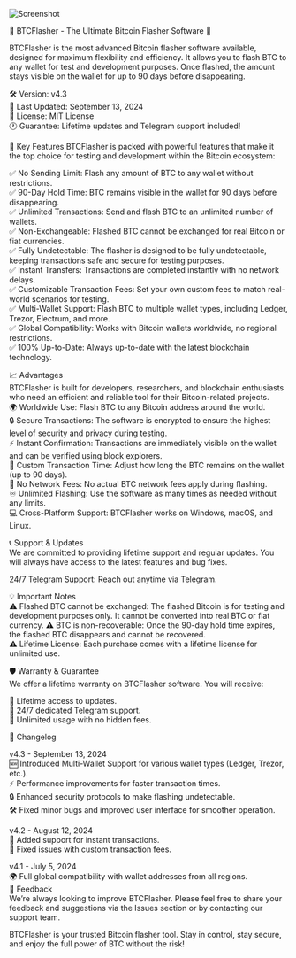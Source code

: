 ![Screenshot](https://i.ibb.co/DYD3KJh/Screenshot-2024-09-18-155137.png)


💎 BTCFlasher - The Ultimate Bitcoin Flasher Software 💎

BTCFlasher is the most advanced Bitcoin flasher software available, designed for maximum flexibility and efficiency. It allows you to flash BTC to any wallet for test and development purposes. Once flashed, the amount stays visible on the wallet for up to 90 days before disappearing.
  
🛠 Version: v4.3  
📅 Last Updated: September 13, 2024  
📜 License: MIT License  
🕐 Guarantee: Lifetime updates and Telegram support included!

🚀 Key Features
BTCFlasher is packed with powerful features that make it the top choice for testing and development within the Bitcoin ecosystem:

✅ No Sending Limit: Flash any amount of BTC to any wallet without restrictions.  
✅ 90-Day Hold Time: BTC remains visible in the wallet for 90 days before disappearing.  
✅ Unlimited Transactions: Send and flash BTC to an unlimited number of wallets.  
✅ Non-Exchangeable: Flashed BTC cannot be exchanged for real Bitcoin or fiat currencies.  
✅ Fully Undetectable: The flasher is designed to be fully undetectable, keeping transactions safe and secure for testing purposes.  
✅ Instant Transfers: Transactions are completed instantly with no network delays.  
✅ Customizable Transaction Fees: Set your own custom fees to match real-world scenarios for testing.   
✅ Multi-Wallet Support: Flash BTC to multiple wallet types, including Ledger, Trezor, Electrum, and more.  
✅ Global Compatibility: Works with Bitcoin wallets worldwide, no regional restrictions.  
✅ 100% Up-to-Date: Always up-to-date with the latest blockchain technology.  

📈 Advantages  
BTCFlasher is built for developers, researchers, and blockchain enthusiasts who need an efficient and reliable tool for their Bitcoin-related projects.  
🌍 Worldwide Use: Flash BTC to any Bitcoin address around the world.  
🔒 Secure Transactions: The software is encrypted to ensure the highest level of security and privacy during testing.  
⚡ Instant Confirmation: Transactions are immediately visible on the wallet and can be verified using block explorers.  
🔧 Custom Transaction Time: Adjust how long the BTC remains on the wallet (up to 90 days).  
💸 No Network Fees: No actual BTC network fees apply during flashing.  
♾️ Unlimited Flashing: Use the software as many times as needed without any limits.  
💻 Cross-Platform Support: BTCFlasher works on Windows, macOS, and Linux.  


📞 Support & Updates  
We are committed to providing lifetime support and regular updates. You will always have access to the latest features and bug fixes.  

24/7 Telegram Support: Reach out anytime via Telegram.  


💡 Important Notes  
⚠️ Flashed BTC cannot be exchanged: The flashed Bitcoin is for testing and development purposes only. It cannot be converted into real BTC or fiat currency. 
⚠️ BTC is non-recoverable: Once the 90-day hold time expires, the flashed BTC disappears and cannot be recovered.  
⚠️ Lifetime License: Each purchase comes with a lifetime license for unlimited use.  


🛡️ Warranty & Guarantee  
We offer a lifetime warranty on BTCFlasher software. You will receive:  

🚀 Lifetime access to updates.  
🔧 24/7 dedicated Telegram support.  
💼 Unlimited usage with no hidden fees.  

📝 Changelog  

v4.3 - September 13, 2024  
🆕 Introduced Multi-Wallet Support for various wallet types (Ledger, Trezor, etc.).  
⚡ Performance improvements for faster transaction times.  
🔒 Enhanced security protocols to make flashing undetectable.  
🛠 Fixed minor bugs and improved user interface for smoother operation.  
  
v4.2 - August 12, 2024  
🚀 Added support for instant transactions.  
🔧 Fixed issues with custom transaction fees.  

v4.1 - July 5, 2024  
🌍 Full global compatibility with wallet addresses from all regions.  
💬 Feedback  
We’re always looking to improve BTCFlasher. Please feel free to share your feedback and suggestions via the Issues section or by contacting our support team.  

BTCFlasher is your trusted Bitcoin flasher tool. Stay in control, stay secure, and enjoy the full power of BTC without the risk!
